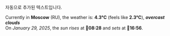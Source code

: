 
자동으로 추가된 텍스트입니다.

<!--START_SECTION:weather:moscow-->
Currently in **Moscow** (RU), the weather is: **4.3°C** (feels like **2.3°C**), ***overcast clouds***<br/>
On *January 29, 2025*, the *sun rises* at 🌅**08:28** and *sets* at 🌇**16:56**.
<!--END_SECTION:weather-->
